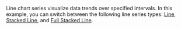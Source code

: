 Line chart series visualize data trends over specified intervals. In this example, you can switch between the following line series types: [Line](https://docs.devexpress.com/Blazor/DevExpress.Blazor.DxChartLineSeries-3), [Stacked Line](https://docs.devexpress.com/Blazor/DevExpress.Blazor.DxChartStackedLineSeries-3), and [Full Stacked Line](https://docs.devexpress.com/Blazor/DevExpress.Blazor.DxChartFullStackedLineSeries-3).
